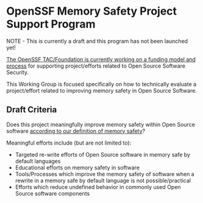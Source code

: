 # OpenSSF Memory Safety Project Support Program

NOTE - This is currently a draft and this program has not been launched yet!

[The OpenSSF TAC/Foundation is currently working on a funding model and process](https://github.com/ossf/Memory-Safety/pull/13#issuecomment-1791255657) for supporting project/efforts related to Open Source Software Security.

This Working Group is focused specifically on how to technically evaluate a project/effort related to improving memory safety in Open Source Software.

## Draft Criteria

Does this project meaningfully improve memory safety within Open Source software [according to our definition of memory safety](https://github.com/ossf/Memory-Safety/blob/main/docs/definitions.md)?

Meaningful efforts include (but are not limited to):
* Targeted re-write efforts of Open Source software in memory safe by default languages
* Educational efforts on memory safety in software
* Tools/Processes which improve the memory safety of software when a rewrite in a memory safe by default language is not possible/practical
* Efforts which reduce undefined behavior in commonly used Open Source software components
